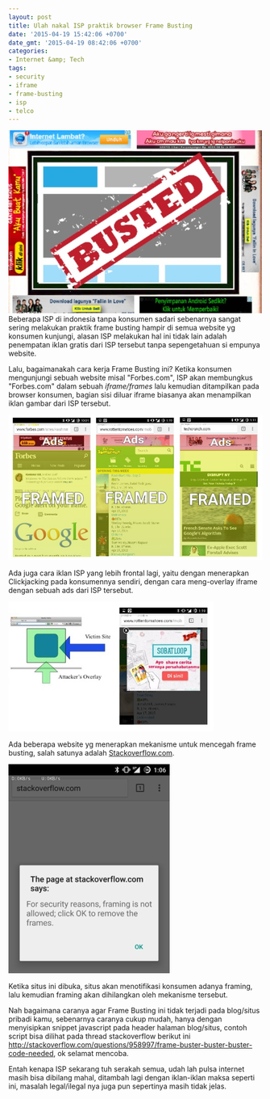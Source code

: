 ```yaml
---
layout: post
title: Ulah nakal ISP praktik browser Frame Busting
date: '2015-04-19 15:42:06 +0700'
date_gmt: '2015-04-19 08:42:06 +0700'
categories:
- Internet &amp; Tech
tags:
- security
- iframe
- frame-busting
- isp
- telco
---
```

[![image](/images/wpid-img_20150419_141835.jpg "IMG_20150419_141835.jpg")](/images/wpid-img_20150419_141835.jpg) Beberapa ISP di indonesia tanpa konsumen sadari sebenarnya sangat sering melakukan praktik frame busting hampir di semua website yg konsumen kunjungi, alasan ISP melakukan hal ini tidak lain adalah penempatan iklan gratis dari ISP tersebut tanpa sepengetahuan si empunya website.

Lalu, bagaimanakah cara kerja Frame Busting ini? Ketika konsumen mengunjungi sebuah website misal "Forbes.com", ISP akan membungkus "Forbes.com" dalam sebuah _iframe/frames_ lalu kemudian ditampilkan pada browser konsumen, bagian sisi diluar iframe biasanya akan menampilkan iklan gambar dari ISP tersebut.

[![image](/images/wpid-img_20150419_144851.jpg "IMG_20150419_144851.jpg")](/images/wpid-img_20150419_144851.jpg)

Ada juga cara iklan ISP yang lebih frontal lagi, yaitu dengan menerapkan Clickjacking pada konsumennya sendiri, dengan cara meng-overlay iframe dengan sebuah ads dari ISP tersebut.

[![image](/images/wpid-img_20150419_152923.jpg "IMG_20150419_152923.jpg")](/images/wpid-img_20150419_152923.jpg)

Ada beberapa website yg menerapkan mekanisme untuk mencegah frame busting, salah satunya adalah [Stackoverflow.com](http://stackoverflow.com).

[![image](/images/wpid-img_20150419_151511.jpg "IMG_20150419_151511.jpg")](/images/wpid-img_20150419_151511.jpg)

Ketika situs ini dibuka, situs akan menotifikasi konsumen adanya framing, lalu kemudian framing akan dihilangkan oleh mekanisme tersebut.

Nah bagaimana caranya agar Frame Busting ini tidak terjadi pada blog/situs pribadi kamu, sebenarnya caranya cukup mudah, hanya dengan menyisipkan snippet javascript pada header halaman blog/situs, contoh script bisa dilihat pada thread stackoverflow berikut ini <http://stackoverflow.com/questions/958997/frame-buster-buster-buster-code-needed>, ok selamat mencoba.

Entah kenapa ISP sekarang tuh serakah semua, udah lah pulsa internet masih bisa dibilang mahal, ditambah lagi dengan iklan-iklan maksa seperti ini, masalah legal/ilegal nya juga pun sepertinya masih tidak jelas.
